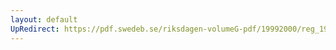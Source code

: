 ```yaml
---
layout: default
UpRedirect: https://pdf.swedeb.se/riksdagen-volumeG-pdf/19992000/reg_19992000/reg_19992000_0331.pdf
---
```

